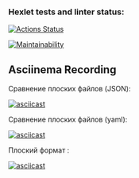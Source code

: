 ### Hexlet tests and linter status:
[![Actions Status](https://github.com/Pewdoloco/frontend-project-46/actions/workflows/hexlet-check.yml/badge.svg)](https://github.com/Pewdoloco/frontend-project-46/actions)

[![Maintainability](https://api.codeclimate.com/v1/badges/6d0c07f710c309bb6262/maintainability)](https://codeclimate.com/github/Pewdoloco/frontend-project-46/maintainability)


## Asciinema Recording

Сравнение плоских файлов (JSON):

[![asciicast](https://asciinema.org/a/C4611JJ1Q3EV9EUjiyK7dZQZX.svg)](https://asciinema.org/a/C4611JJ1Q3EV9EUjiyK7dZQZX)

Сравнение плоских файлов (yaml):

[![asciicast](https://asciinema.org/a/Z8W08pvuPy8N3GTK6whfyqDD6.svg)](https://asciinema.org/a/Z8W08pvuPy8N3GTK6whfyqDD6)

Плоский формат :

[![asciicast](https://asciinema.org/a/IuvKzYHtGDN5EtiOVHrFecjcC.svg)](https://asciinema.org/a/IuvKzYHtGDN5EtiOVHrFecjcC)